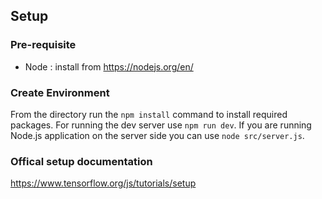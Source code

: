 ## Setup 

### Pre-requisite 
- Node : install from https://nodejs.org/en/

### Create Environment

From the directory run the `npm install` command to install required packages. For running the dev server use `npm run dev`. If you are running Node.js application on the server side you can use `node src/server.js`. 

### Offical setup documentation 
https://www.tensorflow.org/js/tutorials/setup
